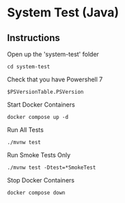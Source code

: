 # System Test (Java)

## Instructions

Open up the 'system-test' folder

```shell
cd system-test
```

Check that you have Powershell 7

```shell
$PSVersionTable.PSVersion
```

Start Docker Containers

```shell
docker compose up -d
```

Run All Tests

```shell
./mvnw test
```

Run Smoke Tests Only

```shell
./mvnw test -Dtest=*SmokeTest
```

Stop Docker Containers

```shell
docker compose down
```